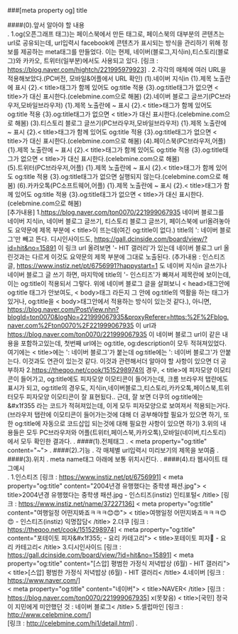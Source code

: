 ###[meta property og] title

####(0).앞서 알아야 할 내용  
.
    1.og(오픈그래프 태그)는 페이스북에서 만든 태그로, 페이스북의 대부분의 콘텐츠는 url로 공유되는데, url입력시 facebook에 콘텐츠가 표시되는 방식을 관리하기
        위해 정보를 제공하는 meta태그를 만들었다. 이는 현제, 네이버(블로그,지식in),티스토리(블로그)와 카카오, 트위터(일부분)에서도 사용되고 있다.
        [링크 : https://blog.naver.com/hightch/221995979923]
.
    2.각각의 매체에 여러 URL을 적용해보았다.(PC버전, 모바일&어플에서 URL 확인)
        (1).네이버 지식in 
            {1}.제목 노출란에 표시
            {2}.< title>태그가 함께 있어도 og:title 적용
            {3}.og:title태그가 없으면 < title>가 대신 표시한다.(celebmine.com으로 해봄)
        (2).네이버 블로그 글쓰기(PC브라우저,모바일브라우저)
            {1}.제목 노출란에 ~ 표시
            {2}.< title>태그가 함께 있어도 og:title 적용
            {3}.og:title태그가 없으면 < title>가 대신 표시한다.(celebmine.com으로 해봄)
        (3).티스토리 블로그 글쓰기(PC브라우저,모바일브라우저)
            {1}.제목 노출란에 ~ 표시
            {2}.< title>태그가 함께 있어도 og:title 적용
            {3}.og:title태그가 없으면 < title>가 대신 표시한다.(celebmine.com으로 해봄)
        (4).페이스북(PC브라우저,어플)
            {1}.제목 노출란에 ~ 표시
            {2}.< title>태그가 함께 있어도 og:title 적용
            {3}.og:title태그가 없으면 < title>가 대신 표시한다.(celebmine.com으로 해봄)        
        (5).트위터(PC브라우저,어플)
            {1}.제목 노출란에 ~ 표시
            {2}.< title>태그가 함께 있어도 og:title 적용
            {3}.og:title태그가 없으면 실행되지 않는다.(celebmine.com으로 해봄) 
        (6).카카오톡(PC소프트웨어,어플)
            {1}.제목 노출란에 ~ 표시
            {2}.< title>태그가 함께 있어도 og:title 적용
            {3}.og:title태그가 없으면 < title>가 대신 표시한다.(celebmine.com으로 해봄)  
        [추가내용]
            1.https://blog.naver.com/ton0070/221999067935 네이버 블로그를 네이버 지식in, 네이버 블로그 글쓰기, 티스토리 블로그 글쓰기, 페이스북에 url올려놓아도 요약문에
                제목 부분에 < title>이 뜨는데(여긴 og:title이 없다.) title의 ': 네이버 블로그'만 빼고 뜬다. 디시인사이드도, https://gall.dcinside.com/board/view/?id=hit&no=15891
                이 링크 url 올려보면 '- HIT 갤러리'가 있는데 네이버 블로그 url 올린것과는 다르게 이것도 요약문의 제목 부분에 그대로 노출된다.
                (추가내용 : 인스티즈 글, https://www.instiz.net/pt/6756991?happystart=1 도 네이버 지식in 글쓰기나 네이버 블로그 글 쓰기 하면, 마지막에 title의 '- 인스티즈'가 빠져서
                제목란에 보이는데, 이는 og:title이 적용되서 그렇다. 위에 네이버 블로그 글을 살펴보니 < head>태그안에 og:title 태그가 안보여도, < body>태그 라든지 그 안에 og:title의 역활을 하는
                태그가 있거나, og:title을 < body>태그안에서 적용하는 방식이 있는것 같다.), 
                아니면,
                https://blog.naver.com/PostView.nhn?blogId=ton0070&logNo=221999067935&proxyReferer=https:%2F%2Fblog.naver.com%2Fton0070%2F221999067935 이 url과
                https://blog.naver.com/ton0070/221999067935 이 네이버 블로그 url이 같은 내용을 포함하고있는데, 첫번째 url에는 og:title, og:description이 모두 적혀져있었다. 여기에는 < title>에는 ': 네이버 블로그'가 붙는데
                og:title에는 ': 네이버 블로그'가 안붙는다. 이것과도 연관이 있는것 같다.
                이것과 관련해서더 알아야 할 사항이 있으면 더 공부하자
            2.https://theqoo.net/cook/1515298974의 경우, < title>에 피자모양 이모티콘이 들어가고, og:title에도 피자모양 이모티콘이 들어가는데,
                크롬 브라우저 탭란에도 표시가 되고, og:title의 경우도, 지식in,네이버블로그,티스토리,카카오톡,페이스북,트위터모두 피자모양 이모티콘이 잘 표현됬다.. 근데, 잘 보면 더쿠의 og:title에는
                &#x1f355 라는 코드가 적혀져있는데, 이게 모두 피자모양으로 보여져서 적용되는거다.
                (브라우저 탭란에 이모티콘이 들어가는것에 대해 더 공부해야할 필요가 있으면 하기, 또한 og:title에 자동으로 코드삽입 되는것에 대해 필요한 사항이 있으면 하기)
            3.위의 내용들은 모두 PC브라우저와 어플(트위터,페이스북,카카오톡),모바일(네이버,티스토리)에서 모두 확인한 결과다.
.
####(1).전체태그
.
    < meta property="og:title" content="~">
.
####(2).기능
.
    각 매체별 url입력시 미리보기의 제목을 보여줌
.
####(3).위치
.
    meta name태그 아래에 보통 위치시킨다.
.
####(4).타 웹사이트 태그예시   
. 
        1.인스티즈
            [링크 : https://www.instiz.net/pt/6756991]
                < meta property="og:title" content="2004년경 유행했다는 중학생 패션.jpg">
                < title>2004년경 유행했다는 중학생 패션.jpg - 인스티즈(instiz) 인티포털< /title>
            [링크 : https://www.instiz.net/name/37227136]
                < meta property="og:title" content="여행일정 어떤지봐죠ㅋㅋㅋ😊😍">
                < title>여행일정 어떤지봐죠ㅋㅋㅋ😊😍 - 인스티즈(instiz) 익명잡담< /title>
        2.더쿠
            [링크 : https://theqoo.net/cook/1515298974]
                < meta property="og:title" content="포테이토 피자&amp;#x1f355; - 요리 카테고리">
                < title>포테이토 피자🍕 - 요리 카테고리< /title>
        3.디시인사이드
            [링크 : https://gall.dcinside.com/board/view/?id=hit&no=15891]
                < meta property="og:title" content="[스압] 평범한 가정식 저녁밥상 (6월) - HIT 갤러리">
                < title>[스압] 평범한 가정식 저녁밥상 (6월) - HIT 갤러리< /title>
        4.네이버
            [링크 : https://www.naver.com/]   
                < meta property="og:title" content="네이버">
                < title>NAVER< /title>
            [링크 : https://blog.naver.com/ton0070/221999067935]
                x(못찾음)
                < title>[국민] 정국이 지민에게 미안했던 것 : 네이버 블로그< /title>
        5.셀럽마인
            [링크 : http://www.celebmine.com/]   
            [링크 : http://celebmine.com/hi1/detail.html]
.